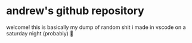 # andrew's github repository

welcome! this is basically my dump of random shit i made in vscode on a saturday night (probably) 🥳
